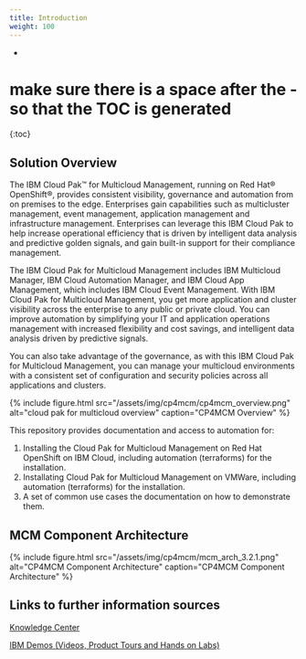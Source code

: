 ```yaml
---
title: Introduction
weight: 100
---
```

- 
# make sure there is a space after the - so that the TOC is generated
{:toc}
## Solution Overview
The IBM Cloud Pak™ for Multicloud Management, running on Red Hat® OpenShift®, provides consistent visibility, governance and automation from on premises to the edge. Enterprises gain capabilities such as multicluster management, event management, application management and infrastructure management. Enterprises can leverage this IBM Cloud Pak to help increase operational efficiency that is driven by intelligent data analysis and predictive golden signals, and gain built-in support for their compliance management.

The IBM Cloud Pak for Multicloud Management includes IBM Multicloud Manager, IBM Cloud Automation Manager, and IBM Cloud App Management, which includes IBM Cloud Event Management. With IBM Cloud Pak for Multicloud Management, you get more application and cluster visibility across the enterprise to any public or private cloud. You can improve automation by simplifying your IT and application operations management with increased flexibility and cost savings, and intelligent data analysis driven by predictive signals.

You can also take advantage of the governance, as with this IBM Cloud Pak for Multicloud Management, you can manage your multicloud environments with a consistent set of configuration and security policies across all applications and clusters.

{%
  include figure.html
  src="/assets/img/cp4mcm/cp4mcm_overview.png"
  alt="cloud pak for multicloud overview"
  caption="CP4MCM Overview"
%}

This repository provides documentation and access to automation for:
1. Installing the Cloud Pak for Multicloud Management on Red Hat OpenShift on IBM Cloud, including automation (terraforms) for the installation.
2. Installating Cloud Pak for Multicloud Management on VMWare, including automation (terraforms) for the installation.
3. A set of common use cases the documentation on how to demonstrate them.

## MCM Component Architecture

{%
  include figure.html
  src="/assets/img/cp4mcm/mcm_arch_3.2.1.png"
  alt="CP4MCM Component Architecture"
  caption="CP4MCM Component Architecture"
%}

## Links to further information sources

<a href="https://www.ibm.com/support/knowledgecenter/en/SSFC4F_1.2.0/kc_welcome_cloud_pak.html">Knowledge Center</a>

<a href="https://www.ibm.com/demos/collection/Cloud-Pak-for-Multicloud-Management/">IBM Demos (Videos, Product Tours and Hands on Labs)</a>
